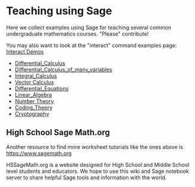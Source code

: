 

# Teaching using Sage

Here we collect examples using Sage for teaching several common undergraduate mathematics courses. "Please" contribute! 

You may also want to look at the "interact" command examples page: <a href="/interact">Interact Demos</a> 

* <a href="/Differential_Calculus">Differential_Calculus</a> 
* <a href="/Differential_Calculus_of_many_variables">Differential_Calculus_of_many_variables</a> 
* <a href="/Integral_Calculus">Integral_Calculus</a> 
* <a href="/Vector%20Calculus">Vector Calculus</a> 
* <a href="/Differential_Equations">Differential_Equations</a> 
* <a href="/Linear_Algebra">Linear_Algebra</a> 
* <a href="/Number%20Theory">Number Theory</a> 
* <a href="/Coding_Theory">Coding_Theory</a> 
* <a href="/Cryptography">Cryptography</a> 

## High School Sage Math.org

Another resource to find more worksheet tutorials like the ones above is <a href="https://www.sagemath.org">https://www.sagemath.org</a> 

HSSageMath.org is a website designed for High School and Middle School level students and educators. We hope to use this wiki and Sage notebook server to share helpful Sage tools and information with the world.  
